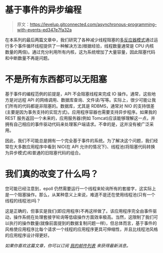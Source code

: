 # 基于事件的异步编程

> 原文：<https://levelup.gitconnected.com/asynchronous-programming-with-events-ed347e7fa32a>

在本系列的最后两篇文章中，我们研究了各种减少线程阻塞的[多反应器模式](https://medium.com/swlh/overcoming-io-overhead-in-micro-services-47d8f986268b#_reactor_and_multi_reactor)通过运行多个事件循环线程提供了一种解决方法(根据经验，线程数量通常是 CPU 内核数量的两倍)。通过充分利用所有内核，这为系统增加了大量容量，因此阻塞代码和中断数量不再是问题。

# 不是所有东西都可以无阻塞

基于事件的编程范例的前提是，API 不会阻塞线程来完成 IO 操作。通常，这些地方是对远程 API 的网络调用、数据库查询、文件读/写等。实际上，很少可能让我们所有的代码都是非阻塞的。数据库，尤其是 RDBMS，通常对 NIO 的支持很差(主要是因为事务支持的实现方式)。应用程序容器也需要支持异步程序。如果我的 REST 服务返回一个未来的<response>，应用服务器(例如 Tomcat)应该能够理解这一点，并拥有自己相应的事件驱动代码来处理客户端请求。不幸的是，这并没有被广泛采用。</response>

因此，我们不可能总是拥有一个完全基于事件的系统。为了解决这个问题，我们经常在大多数应用程序中看到 NIO(在 API 允许的情况下)、线程池(将阻塞代码转换为异步模式)和普通的旧阻塞代码的组合。

# 我们真的改变了什么吗？

您可能已经注意到，epoll 仍然需要运行一个线程来轮询所有的套接字，这实际上是一个阻塞操作。那么，从某种意义上来说，难道不是还在使用线程池(只有一个线程的线程池)吗？

这是正确的，但事实是我们(即应用程序)不再这样做了。该应用程序完全由事件驱动，操作系统在处理套接字轮询等低级操作方面效率极高。当然，这限制了我们可以执行的操作数量(就像前面提到的数据复制问题一样)，但总体而言，基于事件的风格使应用程序比每个请求一个线程的应用程序更具可伸缩性，并且比线程池风格的应用程序设计得更好。

*如果你喜欢这篇文章，你可以订阅* [*我的邮件列表*](https://www.kislayverma.com/) *来获得最新消息。*